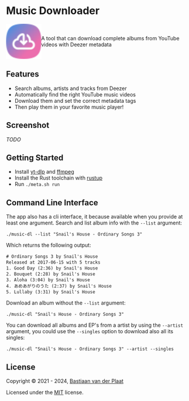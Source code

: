 # Music Downloader
<div>
<img align="left" src="assets/icon.svg" width="96" height="96" />
<br/>
<p>
    A tool that can download complete albums from YouTube videos with Deezer metadata
</p>
<br/>
</div>

## Features
- Search albums, artists and tracks from Deezer
- Automatically find the right YouTube music videos
- Download them and set the correct metadata tags
- Then play them in your favorite music player!

## Screenshot
*TODO*

## Getting Started
- Install [yt-dlp](https://github.com/yt-dlp/yt-dlp#installation) and [ffmpeg](https://ffmpeg.org/download.html)
- Install the Rust toolchain with [rustup](https://rustup.rs/)
- Run `./meta.sh run`

## Command Line Interface
The app also has a cli interface, it because available when you provide at least one argument. Search and list album info with the `--list` argument:
```
./music-dl --list "Snail's House - Ordinary Songs 3"
```

Which returns the following output:
```
# Ordinary Songs 3 by Snail's House
Released at 2017-06-15 with 5 tracks
1. Good Day (2:36) by Snail's House
2. Bouquet (2:28) by Snail's House
3. Aloha (3:04) by Snail's House
4. あめあがりのうた (2:37) by Snail's House
5. Lullaby (3:31) by Snail's House
```

Download an album without the `--list` argument:
```
./music-dl "Snail's House - Ordinary Songs 3"
```

You can download all albums and EP's from a artist by using the `--artist` argument, you could use the `--singles` option to download also all its singles:
```
./music-dl "Snail's House - Ordinary Songs 3" --artist --singles
```

## License
Copyright &copy; 2021 - 2024, [Bastiaan van der Plaat](https://bplaat.nl/)

Licensed under the [MIT](LICENSE) license.
